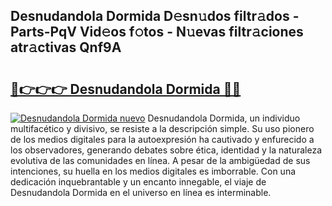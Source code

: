 ## Desnudandola Dormida D𝚎sn𝚞dos filtr𝚊dos - Parts-PqV Vid𝚎os f𝚘tos - N𝚞evas filtr𝚊ciones atr𝚊ctivas Qnf9A

# <h2><a href="http://mb2wgz.tromn.icu/?c=Desnudandola+Dormida">🔗👉👉👉 Desnudandola Dormida 🔗🔗</a></h2>

[![Desnudandola Dormida nuevo](https://i.imgur.com/pEAQMta.gif)](http://mb2wgz.tromn.icu/?c=Desnudandola+Dormida)
Desnudandola Dormida, un individuo multifacético y divisivo, se resiste a la descripción simple. Su uso pionero de los medios digitales para la autoexpresión ha cautivado y enfurecido a los observadores, generando debates sobre ética, identidad y la naturaleza evolutiva de las comunidades en línea. A pesar de la ambigüedad de sus intenciones, su huella en los medios digitales es imborrable. Con una dedicación inquebrantable y un encanto innegable, el viaje de Desnudandola Dormida en el universo en línea es interminable.
